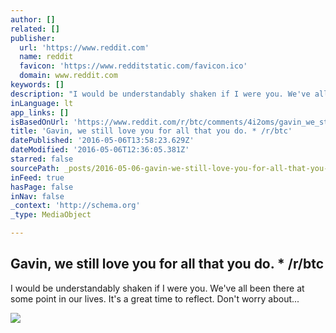 ```yaml
---
author: []
related: []
publisher:
  url: 'https://www.reddit.com'
  name: reddit
  favicon: 'https://www.redditstatic.com/favicon.ico'
  domain: www.reddit.com
keywords: []
description: "I would be understandably shaken if I were you. We've all been there at some point in our lives. It's a great time to reflect. Don't worry about..."
inLanguage: lt
app_links: []
isBasedOnUrl: 'https://www.reddit.com/r/btc/comments/4i2oms/gavin_we_still_love_you_for_all_that_you_do/'
title: 'Gavin, we still love you for all that you do. * /r/btc'
datePublished: '2016-05-06T13:58:23.629Z'
dateModified: '2016-05-06T12:36:05.381Z'
starred: false
sourcePath: _posts/2016-05-06-gavin-we-still-love-you-for-all-that-you-do-rbtc.md
inFeed: true
hasPage: false
inNav: false
_context: 'http://schema.org'
_type: MediaObject

---
```

<article style=""><h1>Gavin, we still love you for all that you do. * /r/btc</h1><p>I would be understandably shaken if I were you. We've all been there at some point in our lives. It's a great time to reflect. Don't worry about...</p><img src="https://www.redditstatic.com/icon.png" /></article>